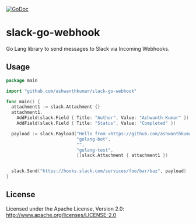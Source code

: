 [![GoDoc](https://godoc.org/github.com/ashwanthkumar/slack-go-webhook?status.svg)](https://godoc.org/github.com/ashwanthkumar/slack-go-webhook)

# slack-go-webhook

Go Lang library to send messages to Slack via Incoming Webhooks. 

## Usage
```go
package main

import "github.com/ashwanthkumar/slack-go-webhook"

func main() {
  attachment1 := slack.Attachment {}
  attachment1.
    AddField(slack.Field { Title: "Author", Value: "Ashwanth Kumar" }).
    AddField(slack.Field { Title: "Status", Value: "Completed" })

  payload := slack.Payload("Hello from <https://github.com/ashwanthkumar/slack-go-webhook|slack-go-webhook>, a Go-Lang library to send slack webhook messages.", 
                           "golang-bot", 
                           "",
                           "golang-test",
                           []slack.Attachment { attachment1 })


  slack.Send("https://hooks.slack.com/services/foo/bar/baz", payload)
}

```

## License
Licensed under the Apache License, Version 2.0: http://www.apache.org/licenses/LICENSE-2.0

